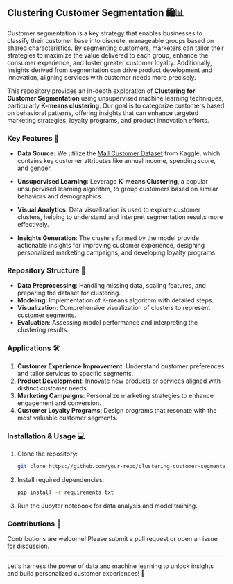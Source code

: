 ## Clustering Customer Segmentation 🛍️📊

Customer segmentation is a key strategy that enables businesses to classify their customer base into discrete, manageable groups based on shared characteristics. By segmenting customers, marketers can tailor their strategies to maximize the value delivered to each group, enhance the consumer experience, and foster greater customer loyalty. Additionally, insights derived from segmentation can drive product development and innovation, aligning services with customer needs more precisely.

This repository provides an in-depth exploration of **Clustering for Customer Segmentation** using unsupervised machine learning techniques, particularly **K-means clustering**. Our goal is to categorize customers based on behavioral patterns, offering insights that can enhance targeted marketing strategies, loyalty programs, and product innovation efforts. 

### Key Features 🚀

- **Data Source:** We utilize the [Mall Customer Dataset](https://www.kaggle.com/vjchoudhary7/customer-segmentation-tutorial-in-python) from Kaggle, which contains key customer attributes like annual income, spending score, and gender.
  
- **Unsupervised Learning**: Leverage **K-means Clustering**, a popular unsupervised learning algorithm, to group customers based on similar behaviors and demographics.

- **Visual Analytics**: Data visualization is used to explore customer clusters, helping to understand and interpret segmentation results more effectively.

- **Insights Generation**: The clusters formed by the model provide actionable insights for improving customer experience, designing personalized marketing campaigns, and developing loyalty programs.

### Repository Structure 📂

- **Data Preprocessing**: Handling missing data, scaling features, and preparing the dataset for clustering.
- **Modeling**: Implementation of K-means algorithm with detailed steps.
- **Visualization**: Comprehensive visualization of clusters to represent customer segments.
- **Evaluation**: Assessing model performance and interpreting the clustering results.

### Applications 🛠️

1. **Customer Experience Improvement**: Understand customer preferences and tailor services to specific segments.
2. **Product Development**: Innovate new products or services aligned with distinct customer needs.
3. **Marketing Campaigns**: Personalize marketing strategies to enhance engagement and conversion.
4. **Customer Loyalty Programs**: Design programs that resonate with the most valuable customer segments.

### Installation & Usage 💻

1. Clone the repository:
   ```bash
   git clone https://github.com/your-repo/clustering-customer-segmentation.git
   ```
   
2. Install required dependencies:
   ```bash
   pip install -r requirements.txt
   ```

3. Run the Jupyter notebook for data analysis and model training.

### Contributions 🤝

Contributions are welcome! Please submit a pull request or open an issue for discussion.

---

Let's harness the power of data and machine learning to unlock insights and build personalized customer experiences! 🎯
